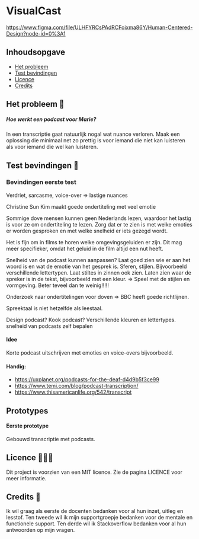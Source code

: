 # VisualCast

https://www.figma.com/file/ULHFYRCsPAdRCFoixma86Y/Human-Centered-Design?node-id=0%3A1

## Inhoudsopgave

- [Het probleem](#het-probleem-)
- [Test bevindingen](#test-bevindingen-)
- [Licence](#licence-)
- [Credits](#credits-)

## Het probleem 🤨
##### Hoe werkt een podcast voor Marie?
In een transcriptie gaat natuurlijk nogal wat nuance verloren. Maak een oplossing die minimaal net zo prettig is voor iemand die niet kan luisteren als voor iemand die wel kan luisteren.

## Test bevindingen 🧪
### Bevindingen eerste test
Verdriet, sarcasme, voice-over => lastige nuances

Christine Sun Kim maakt goede ondertiteling met veel emotie

Sommige dove mensen kunnen geen Nederlands lezen, waardoor het lastig is voor ze om ondertiteling te lezen.
Zorg dat er te zien is met welke emoties er worden gesproken en met welke snelheid er iets gezegd wordt.

Het is fijn om in films te horen welke omgevingsgeluiden er zijn. Dit mag meer specifieker, omdat het geluid in de film altijd een nut heeft.

Snelheid van de podcast kunnen aanpassen? Laat goed zien wie er aan het woord is en wat de emotie van het gesprek is. Sferen, stijlen. Bijvoorbeeld verschillende lettertypen. Laat stiltes in zinnen ook zien. Laten zien waar de spreker is in de tekst, bijvoorbeeld met een kleur. => Speel met de stijlen en vormgeving. Beter teveel dan te weinig!!!!!

Onderzoek naar ondertitelingen voor doven => BBC heeft goede richtlijnen.


Spreektaal is niet hetzelfde als leestaal.

Design podcast? Kook podcast?
Verschillende kleuren en lettertypes.
snelheid van podcasts zelf bepalen


#### Idee 
Korte podcast uitschrijven met emoties en voice-overs bijvoorbeeld.

#### Handig:
- https://uxplanet.org/podcasts-for-the-deaf-d4d9b5f3ce99
- https://www.temi.com/blog/podcast-transcription/
- https://www.thisamericanlife.org/542/transcript

## Prototypes
#### Eerste prototype
Gebouwd transcriptie met podcasts.

## Licence 👨🏻‍⚖️

Dit project is voorzien van een MIT licence. Zie de pagina LICENCE voor meer informatie.

## Credits 📣

Ik wil graag als eerste de docenten bedanken voor al hun inzet, uitleg en lesstof. Ten tweede wil ik mijn supportgroepje bedanken voor de mentale en functionele support. Ten derde wil ik Stackoverflow bedanken voor al hun antwoorden op mijn vragen.